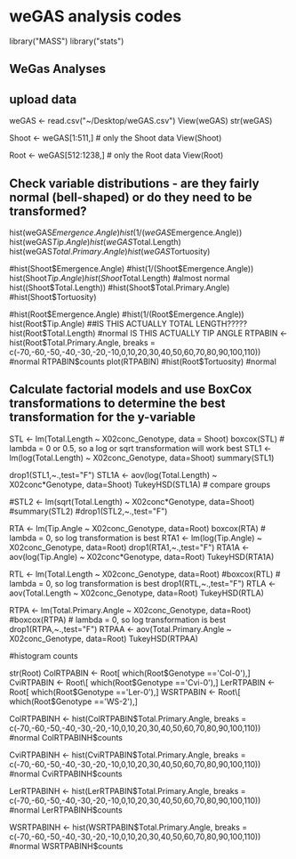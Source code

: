 # weGAS analysis codes

library("MASS") library("stats")

## WeGas Analyses

## upload data

weGAS <- read.csv("\~/Desktop/weGAS.csv") View(weGAS) str(weGAS)

Shoot <- weGAS\[1:511,] # only the Shoot data View(Shoot)

Root <- weGAS\[512:1238,] # only the Root data View(Root)

## Check variable distributions - are they fairly normal (bell-shaped) or do they need to be transformed?

hist(weGAS$Emergence.Angle) hist(1/(weGAS$Emergence.Angle)) hist(weGAS$Tip.Angle) hist(weGAS$Total.Length) hist(weGAS$Total.Primary.Angle) hist(weGAS$Tortuosity)

\#hist(Shoot$Emergence.Angle) #hist(1/(Shoot$Emergence.Angle)) hist(Shoot$Tip.Angle) hist(Shoot$Total.Length) #almost normal hist((Shoot$Total.Length)) #hist(Shoot$Total.Primary.Angle) #hist(Shoot$Tortuosity)

\#hist(Root$Emergence.Angle) #hist(1/(Root$Emergence.Angle)) hist(Root$Tip.Angle) ##IS THIS ACTUALLY TOTAL LENGTH????? hist(Root$Total.Length) #normal IS THIS ACTUALLY TIP ANGLE RTPABIN <- hist(Root$Total.Primary.Angle, breaks = c(-70,-60,-50,-40,-30,-20,-10,0,10,20,30,40,50,60,70,80,90,100,110)) #normal RTPABIN$counts plot(RTPABIN) #hist(Root$Tortuosity) #normal

## Calculate factorial models and use BoxCox transformations to determine the best transformation for the y-variable

STL <- lm(Total.Length \~ X02conc_Genotype, data = Shoot) boxcox(STL) # lambda = 0 or 0.5, so a log or sqrt transformation will work best STL1 <- lm(log(Total.Length) \~ X02conc_Genotype, data=Shoot) summary(STL1)

drop1(STL1,\~.,test="F") STL1A <- aov(log(Total.Length) \~ X02conc\*Genotype, data=Shoot) TukeyHSD(STL1A) # compare groups

\#STL2 <- lm(sqrt(Total.Length) \~ X02conc\*Genotype, data=Shoot) #summary(STL2) #drop1(STL2,\~.,test="F")

RTA <- lm(Tip.Angle \~ X02conc_Genotype, data=Root) boxcox(RTA) # lambda = 0, so log transformation is best RTA1 <- lm(log(Tip.Angle) \~ X02conc_Genotype, data=Root) drop1(RTA1,\~.,test="F") RTA1A <- aov(log(Tip.Angle) \~ X02conc\*Genotype, data=Root) TukeyHSD(RTA1A)

RTL <- lm(Total.Length \~ X02conc_Genotype, data=Root) #boxcox(RTL) # lambda = 0, so log transformation is best drop1(RTL,\~.,test="F") RTLA <- aov(Total.Length \~ X02conc_Genotype, data=Root) TukeyHSD(RTLA)

RTPA <- lm(Total.Primary.Angle \~ X02conc_Genotype, data=Root) #boxcox(RTPA) # lambda = 0, so log transformation is best drop1(RTPA,\~.,test="F") RTPAA <- aov(Total.Primary.Angle \~ X02conc_Genotype, data=Root) TukeyHSD(RTPAA)

\#histogram counts

str(Root) ColRTPABIN <- Root\[ which(Root$Genotype =='Col-0'),] CviRTPABIN <- Root\[ which(Root$Genotype =='Cvi-0'),] LerRTPABIN <- Root\[ which(Root$Genotype =='Ler-0'),] WSRTPABIN <- Root\[ which(Root$Genotype =='WS-2'),]

ColRTPABINH <- hist(ColRTPABIN$Total.Primary.Angle, breaks = c(-70,-60,-50,-40,-30,-20,-10,0,10,20,30,40,50,60,70,80,90,100,110)) #normal ColRTPABINH$counts

CviRTPABINH <- hist(CviRTPABIN$Total.Primary.Angle, breaks = c(-70,-60,-50,-40,-30,-20,-10,0,10,20,30,40,50,60,70,80,90,100,110)) #normal CviRTPABINH$counts

LerRTPABINH <- hist(LerRTPABIN$Total.Primary.Angle, breaks = c(-70,-60,-50,-40,-30,-20,-10,0,10,20,30,40,50,60,70,80,90,100,110)) #normal LerRTPABINH$counts

WSRTPABINH <- hist(WSRTPABIN$Total.Primary.Angle, breaks = c(-70,-60,-50,-40,-30,-20,-10,0,10,20,30,40,50,60,70,80,90,100,110)) #normal WSRTPABINH$counts
